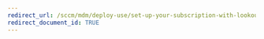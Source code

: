 ```yaml
---
redirect_url: /sccm/mdm/deploy-use/set-up-your-subscription-with-lookout
redirect_document_id: TRUE
---
```

